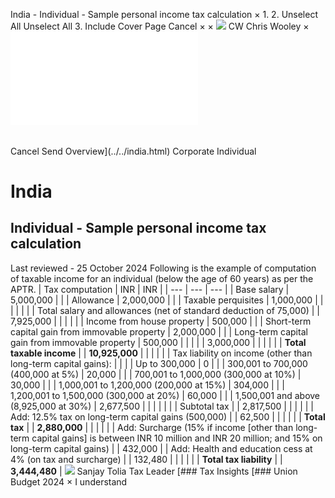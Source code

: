 India - Individual - Sample personal income tax calculation
×
1.
2.
Unselect All
Unselect All
3.
Include Cover Page
Cancel
×
×
![](../../-/media/world-wide-tax-summaries/attachments/global---chris-wooley.ashx%3Frev=ac5e5f3223b34096b1afc2a6009c7320&revision=ac5e5f32-23b3-4096-b1af-c2a6009c7320&hash=859B7ADC84DC2CBEC9760E9E6EE7DE6D0A8BFCDF)
CW
Chris Wooley
×
![](sample-personal-income-tax-calculation.html)
######
Cancel
Send
Overview](../../india.html)
Corporate
Individual
# India
## Individual - Sample personal income tax calculation
Last reviewed - 25 October 2024
Following is the example of computation of taxable income for an individual (below the age of 60 years) as per the APTR.
| Tax computation | INR | INR |
| --- | --- | --- |
| Base salary | 5,000,000 |  |
| Allowance | 2,000,000 |  |
| Taxable perquisites | 1,000,000 |  |
|  |  |  |
| Total salary and allowances (net of standard deduction of 75,000) |  | 7,925,000 |
|  |  |  |
| Income from house property | 500,000 |  |
| Short-term capital gain from immovable property | 2,000,000 |  |
| Long-term capital gain from immovable property | 500,000 |  |
|  |  | 3,000,000 |
|  |  |  |
| **Total taxable income** |  | **10,925,000** |
|  |  |  |
| Tax liability on income (other than long-term capital gains): |  |  |
| Up to 300,000 | 0 |  |
| 300,001 to 700,000 (400,000 at 5%) | 20,000 |  |
| 700,001 to 1,000,000 (300,000 at 10%) | 30,000 |  |
| 1,000,001 to 1,200,000 (200,000 at 15%) | 304,000 |  |
| 1,200,001 to 1,500,000 (300,000 at 20%) | 60,000 |  |
| 1,500,001 and above (8,925,000 at 30%) | 2,677,500 |  |
|  |  |  |
| Subtotal tax |  | 2,817,500 |
|  |  |  |
| Add: 12.5% tax on long-term capital gains (500,000) |  | 62,500 |
|  |  |  |
| **Total tax** |  | **2,880,000** |
|  |  |  |
| Add: Surcharge (15% if income [other than long-term capital gains] is between INR 10 million and INR 20 million; and 15% on long-term capital gains) |  | 432,000 |
| Add: Health and education cess at 4% (on tax and surcharge) |  | 132,480 |
|  |  |  |
| **Total tax liability** |  | **3,444,480** |
![](../../-/media/world-wide-tax-summaries/indiasanjay-toliaindia--sanjay-toliajpg20210806125306130.ashx%3Frev=f393297073ba484790b1b93fa5cb1bc7&revision=f3932970-73ba-4847-90b1-b93fa5cb1bc7&hash=2D915EB687C69B9A6709A1D103733BAA6FD9A0AE)
Sanjay Tolia
Tax Leader
[### Tax Insights
[### Union Budget 2024
×
I understand